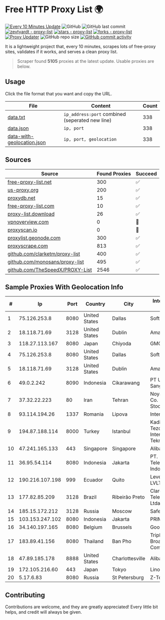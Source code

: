 
# Free HTTP Proxy List 🌍

[![Every 10 Minutes Update](https://github.com/mertguvencli/http-proxy-list/actions/workflows/main.yml/badge.svg?branch=main)](https://github.com/mertguvencli/http-proxy-list/actions/workflows/main.yml)
![GitHub](https://img.shields.io/github/license/mertguvencli/http-proxy-list)
![GitHub last commit](https://img.shields.io/github/last-commit/mertguvencli/http-proxy-list)
[![zevtyardt - proxy-list](https://img.shields.io/static/v1?label=zevtyardt&message=proxy-list&color=blue&logo=github)](https://github.com/zevtyardt/proxy-list "Go to GitHub repo")
[![stars - proxy-list](https://img.shields.io/github/stars/zevtyardt/proxy-list?style=social)](https://github.com/zevtyardt/proxy-list)
[![forks - proxy-list](https://img.shields.io/github/forks/zevtyardt/proxy-list?style=social)](https://github.com/zevtyardt/proxy-list)
[![Proxy Updater](https://github.com/zevtyardt/proxy-list/workflows/Proxy%20Updater/badge.svg)](https://github.com/zevtyardt/proxy-list/actions?query=workflow:"Proxy+Updater")
![GitHub repo size](https://img.shields.io/github/repo-size/zevtyardt/proxy-list)
[![GitHub commit activity](https://img.shields.io/github/commit-activity/m/zevtyardt/proxy-list?logo=commits)](https://github.com/zevtyardt/proxy-list/commits/main)

It is a lightweight project that, every 10 minutes, scrapes lots of free-proxy sites, validates if it works, and serves a clean proxy list.

> Scraper found **5105** proxies at the latest update. Usable proxies are below.

## Usage

Click the file format that you want and copy the URL.

|File|Content|Count|
|----|-------|-----|
|[data.txt](https://raw.githubusercontent.com/mertguvencli/http-proxy-list/main/proxy-list/data.txt)|`ip_address:port` combined (seperated new line)|338|
|[data.json](https://raw.githubusercontent.com/mertguvencli/http-proxy-list/main/proxy-list/data.json)|`ip, port`|338|
|[data-with-geolocation.json](https://raw.githubusercontent.com/mertguvencli/http-proxy-list/main/proxy-list/data-with-geolocation.json)|`ip, port, geolocation`|338|

## Sources

|Source|Found Proxies|Succeed|
|------|-------------|-------|
|[free-proxy-list.net](https://free-proxy-list.net)|300|✅|
|[us-proxy.org](https://www.us-proxy.org)|200|✅|
|[proxydb.net](http://proxydb.net)|15|✅|
|[free-proxy-list.com](https://free-proxy-list.com/?page=&port=&type%5B%5D=http&type%5B%5D=https&up_time=0&search=Search)|10|✅|
|[proxy-list.download](https://www.proxy-list.download/HTTP)|26|✅|
|[vpnoverview.com](https://vpnoverview.com/privacy/anonymous-browsing/free-proxy-servers)|0|🚫|
|[proxyscan.io](https://www.proxyscan.io)|0|🚫|
|[proxylist.geonode.com](https://proxylist.geonode.com/api/proxy-list?limit=300&page=1&sort_by=lastChecked&sort_type=desc&protocols=http,https)|300|✅|
|[proxyscrape.com](https://api.proxyscrape.com/v2/?request=displayproxies&protocol=http&timeout=10000&country=all&ssl=all&anonymity=all)|813|✅|
|[github.com/clarketm/proxy-list](https://raw.githubusercontent.com/clarketm/proxy-list/master/proxy-list-raw.txt)|400|✅|
|[github.com/monosans/proxy-list](https://raw.githubusercontent.com/monosans/proxy-list/main/proxies/http.txt)|495|✅|
|[github.com/TheSpeedX/PROXY-List](https://raw.githubusercontent.com/TheSpeedX/PROXY-List/master/http.txt)|2546|✅|


## Sample Proxies With Geolocation Info

|#|Ip|Port|Country|City|Internet Service Provider|
|-|--|----|-------|----|-------------------------|
|1|75.126.253.8|8080|United States|Dallas|SoftLayer|
|2|18.118.71.69|3128|United States|Dublin|Amazon.com, Inc.|
|3|118.27.113.167|8080|Japan|Chiyoda|GMO Internet, Inc.|
|4|75.126.253.8|8080|United States|Dallas|SoftLayer|
|5|18.118.71.69|3128|United States|Dublin|Amazon.com, Inc.|
|6|49.0.2.242|8090|Indonesia|Cikarawang|PT Usaha Adi Sanggoro|
|7|37.32.22.223|80|Iran|Tehran|Noyan Abr Arvan Co. ( Private Joint Stock)|
|8|93.114.194.26|1337|Romania|Lipova|Interkvm Host SRL|
|9|194.87.188.114|8000|Turkey|Istanbul|Kadir Huseyin Tezcan Nosspeed Internet Teknolojileri|
|10|47.241.165.133|443|Singapore|Singapore|Alibaba.com LLC|
|11|36.95.54.114|8080|Indonesia|Jakarta|PT. Telekomunikasi Indonesia|
|12|190.216.107.198|999|Ecuador|Quito|Level 3 ECUADOR LVLT S.A|
|13|177.82.85.209|3128|Brazil|Ribeirão Preto|Claro NXT Telecomunicacoes Ltda|
|14|185.15.172.212|3128|Russia|Moscow|SafeData LLC|
|15|103.153.247.102|8080|Indonesia|Jakarta|PRIMAHOME|
|16|34.140.197.165|8080|Belgium|Brussels|Google LLC|
|17|183.89.41.156|8080|Thailand|Ban Pho|Triple T Broadband Public Company Limited|
|18|47.89.185.178|8888|United States|Charlottesville|Alibaba.com LLC|
|19|172.105.216.60|443|Japan|Tokyo|Linode, LLC|
|20|5.17.6.83|8080|Russia|St Petersburg|Z-Telecom|



## Contributing

Contributions are welcome, and they are greatly appreciated! Every
little bit helps, and credit will always be given.

